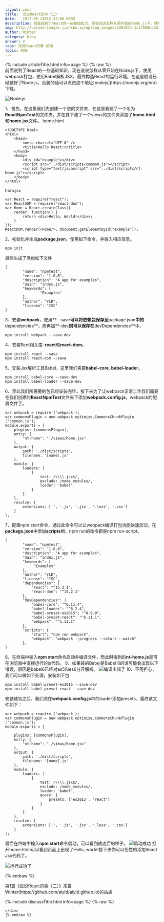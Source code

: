 ```yaml
---
layout: post
title:  说说React的事（二）
date:   2017-05-24T12:12:00.000Z
description: 前面说到了React的一些基础知识，现在说说怎样从零开始在Node.js下，使用webpack打包，使用Babel解析JSX...
img: http://upload-images.jianshu.io/upload_images/2381943-1c17000bc524fe82.png?imageMogr2/auto-orient/strip%7CimageView2/2/w/1240
author: Winter
category: blog
answer: 0
tags: 说说React的事 前端
topic: 前端
---
```

<div class="article-root">
  <div class="article">
    {% include articleTitle.html info=page %}
    {% raw %}
    <div class="article-content">前面说到了React的一些基础知识，现在说说怎样从零开始在Node.js下，使用webpack打包，使用Babel解析JSX，最终构造React的运行环境。在这里假设已经装好了Node.js，没装的话可以点击这个地址[nodejs](https://nodejs.org/en/)下载。

![Node.js](http://upload-images.jianshu.io/upload_images/2381943-1c17000bc524fe82.png?imageMogr2/auto-orient/strip%7CimageView2/2/w/1240)

1、首先，在这里我们先创建一个空的文件夹，在这里我建了一个名为**ReactNpmTest**的文件夹。并在其下建了一个views的文件夹添加了**home.html**和**home.jsx**文件。
home.html
```
<!DOCTYPE html>
<html>
    <head>
        <meta charset="UTF-8" />
        <title>Hello React!</title>
    </head>
    <body>
        <div id="example"></div>
        <script src="../dist/scripts/common.js"></script>
        <script type="text/javascript" src="../dist/scripts/nt-home.js"></script>
    </body>
</html>
```
hom.jsx
```
var React = require("react");
var ReactDOM = require("react-dom");
var Home = React.createClass({
	render: function() {
		return <div>Hello, World!</div>;
	}
});
ReactDOM.render(<Home/>, document.getElementById("example"));
```
2、初始化并生成**package.json**，使用如下命令，并输入相应信息。
```
npm init
```
最终生成了类似如下文件
```
{
        "name": "npmtest",
        "version": "1.0.0",
        "description": "A app for examples",
        "main": "index.js",
        "keywords": [
                "Examples"
        ],
        "author": "YLD",
        "license": "ISC"
}
```
3、安装**webpack**，使用**--save**可以将依赖包保存至**package.json**中的**dependencies**，而再加**-dev**则可以保存在**devDependencies**中。
```
npm install webpack --save-dev
```
4、安装Rect相关库: **react**和**react-dom**。
```
npm install react --save
npm install react-dom --save
```
5、安装Jsx解析工具Babel，这里我们需要**babel-core**, **babel-loader**。
```
npm install babel-core --save-dev
npm install babel-loader --save-dev
```
6、至此我们所需要的包已经安装完毕，接下来为了让webpack正常工作我们需要在我们创建的**ReactNpmTest**文件夹下添加**webpack.config.js**，webpack的配置文件了。
```
var webpack = require ('webpack');
var commonsPlugin = new webpack.optimize.CommonsChunkPlugin ('common.js');
module.exports = {
    plugins: [commonsPlugin],
    entry: {
        "nt-home": "./views/home.jsx"
    },
    output: {
        path: './dist/scripts',
        filename: '[name].js'
    },
    module: {
        loaders: [
            {
                test: /\\\\.jsx$/,
                exclude: /node_modules/,
                loader: 'babel',
            }
        ]
    },
    resolve: {
        extensions: ['', '.js', '.jsx', '.less', '.css']
    }
};
```
7、配置npm start命令，通过此命令可以让webpack编译打包功能快速启动。在**package.json**中添加**scripts**相。npm run的命令即是npm run-script。
```
{
        "name": "npmtest",
        "version": "1.0.0",
        "description": "A app for examples",
        "main": "index.js",
        "keywords": [
             "Examples"
        ],
        "author": "YLD",
        "license": "ISC",
        "dependencies": {
            "react": "^15.2.1",
            "react-dom": "^15.2.1"
        },
        "devDependencies": {
            "babel-core": "^6.11.4",
            "babel-loader": "^6.2.4",
            "babel-preset-es2015": "^6.9.0",
            "babel-preset-react": "^6.11.1",
            "webpack": "^1.13.1"
        },
        "scripts": {
            "start": "npm run webpack",
            "webpack": "webpack --progress --colors --watch"
        },
}
```
8、在终端中输入**npm start**命令启动并编译文件，而此时得到的**nt-home.js**是可在浏览器中直接运行的js代码。
9、如果装的Babel是Babel 6的话可能会出现以下错误，原因是babel6已经对es5和es6分开解析。
 ![编译出错了](http://upload-images.jianshu.io/upload_images/2381943-7e53945a89809ba8.png?imageMogr2/auto-orient/strip%7CimageView2/2/w/1240)
10、不用担心，我们可以做如下处理，安装如下包
```
npm install babel-preset-es2015 --save-dev
npm install babel-preset-react --save-dev
```
安装成功之后，我们须在**webpack.config.js**中的loader添加presets，最终该文件如下：
```
var webpack = require ('webpack');
var commonsPlugin = new webpack.optimize.CommonsChunkPlugin ('common.js');
module.exports = {

    plugins: [commonsPlugin],
    entry: {
        "nt-home": "./views/home.jsx"
    },
    output: {
        path: './dist/scripts',
        filename: '[name].js'
    },
    module: {
        loaders: [
            {
                test: /\\\\.jsx$/,
                exclude: /node_modules/,
                loader: 'babel',
                query: {
                    presets: ['es2015', 'react']
                }
            }
        ]
    },
    resolve: {
        extensions: ['', '.js', '.jsx', '.less', '.css']
    }
};
```

最后在终端中输入**npm start**命令启动，可以看到成功后的样子。
![启动成功](http://upload-images.jianshu.io/upload_images/2381943-7e1d89ee618fd066.png?imageMogr2/auto-orient/strip%7CimageView2/2/w/1240)
打开home.html可以看到页面上出现了Hello, world!接下来你可以任性的添加React Jsx代码了。

![运行成功了](http://upload-images.jianshu.io/upload_images/2381943-3f2349dd195e49c4.png?imageMogr2/auto-orient/strip%7CimageView2/2/w/1240)</div>
    {% endraw %}
  </div>
  <p class="winter_mark">第1篇《说说React的事（二）》来自Winter(https://github.com/aiyld/aiyld.github.io)的站点</p>
  <div class="discuss-wrapper">
    {% include discussTitle.html info=page %}
    {% raw %}
    <div class="discuss-list">
    
    </div>
    {% endraw %}
  </div>
<div>
